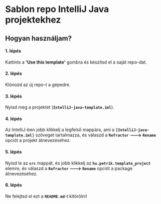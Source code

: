 # Sablon repo IntelliJ Java projektekhez

## Hogyan használjam?
#### **1. lépés**
Kattints a **'Use this template'** gombra és készítsd el a saját repo-dat.

#### **2. lépés**
Klónozd az új repo-t a gépedre.

#### **3. lépés**
Nyisd meg a projektet (**`IntelliJ-java-template.iml`**).

#### **4. lépés**
Az IntelliJ-ben jobb klikkelj a legfelső mappára, ami a **`[IntelliJ-java-template.iml]`** szöveget tartalmazza, és válaszd a **`Refractor` &#129106; `Rename`** opciót a projekt átnevezéséhez.

#### **5. lépés**
Nyisd le az **`src`** mappát, és jobb klikkelj az **`hu.petrik.template_project`** elemre, és válaszd a **`Refractor` &#129106; `Rename`** opciót a package átnevezéséhez.

#### **6. lépés**
Ne felejtsd el ezt a **`README.md`**-t kitörölni!
